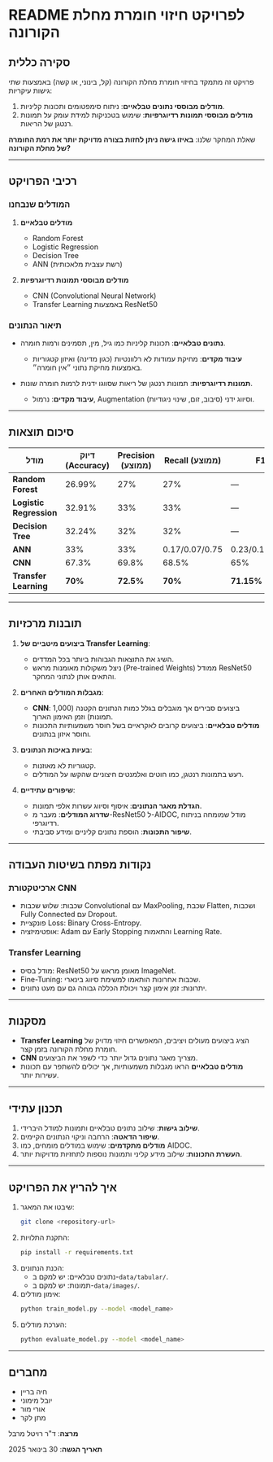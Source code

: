 # README לפרויקט חיזוי חומרת מחלת הקורונה

## סקירה כללית

פרויקט זה מתמקד בחיזוי חומרת מחלת הקורונה (קל, בינוני, או קשה) באמצעות שתי גישות עיקריות:
1. **מודלים מבוססי נתונים טבלאיים**: ניתוח סימפטומים ותכונות קליניות.
2. **מודלים מבוססי תמונות רדיוגרפיות**: שימוש בטכניקות למידת עומק על תמונות רנטגן של הריאות.

שאלת המחקר שלנו: **באיזו גישה ניתן לחזות בצורה מדויקת יותר את רמת החומרה של מחלת הקורונה?**

---

## רכיבי הפרויקט

### המודלים שנבחנו
1. **מודלים טבלאיים**
   - Random Forest
   - Logistic Regression
   - Decision Tree
   - ANN (רשת עצבית מלאכותית)

2. **מודלים מבוססי תמונות רדיוגרפיות**
   - CNN (Convolutional Neural Network)
   - Transfer Learning באמצעות ResNet50

### תיאור הנתונים
- **נתונים טבלאיים**: תכונות קליניות כמו גיל, מין, תסמינים ורמות חומרה.
  - **עיבוד מקדים**: מחיקת עמודות לא רלוונטיות (כגון מדינה) ואיזון קטגוריות באמצעות מחיקת נתוני ״אין חומרה״.

- **תמונות רדיוגרפיות**: תמונות רנטגן של ריאות שסווגו ידנית לרמות חומרה שונות.
  - **עיבוד מקדים**: נרמול, Augmentation (סיבוב, זום, שינוי ניגודיות) וסיווג ידני.

---

## סיכום תוצאות

| **מודל**              | **דיוק (Accuracy)** | **Precision (ממוצע)** | **Recall (ממוצע)** | **F1**    |
|-------------------------|---------------------|------------------------|--------------------|-----------|
| **Random Forest**      | 26.99%             | 27%                   | 27%                | —        |
| **Logistic Regression** | 32.91%             | 33%                   | 33%                | —        |
| **Decision Tree**       | 32.24%             | 32%                   | 32%                | —        |
| **ANN**                | 33%                | 33%                   | 0.17/0.07/0.75     | 0.23/0.11/0.46 |
| **CNN**                | 67.3%              | 69.8%                 | 68.5%              | 65%       |
| **Transfer Learning**  | **70%**            | **72.5%**             | **70%**            | **71.15%**|

---

## תובנות מרכזיות

1. **ביצועים מיטביים של Transfer Learning**:
   - השיג את התוצאות הגבוהות ביותר בכל המדדים.
   - ניצל משקולות מאומנות מראש (Pre-trained Weights) ממודל ResNet50 והתאים אותן לנתוני המחקר.

2. **מגבלות המודלים האחרים**:
   - **CNN**: ביצועים סבירים אך מוגבלים בגלל כמות הנתונים הקטנה (1,000 תמונות) וזמן האימון הארוך.
   - **מודלים טבלאיים**: ביצועים קרובים לאקראיים בשל חוסר משמעותיות התכונות וחוסר איזון בנתונים.

3. **בעיות באיכות הנתונים**:
   - קטגוריות לא מאוזנות.
   - רעש בתמונות רנטגן, כמו חוטים ואלמנטים חיצוניים שהקשו על המודלים.

4. **שיפורים עתידיים**:
   - **הגדלת מאגר הנתונים**: איסוף וסיווג עשרות אלפי תמונות.
   - **שדרוג המודלים**: מעבר מ-ResNet50 ל-AIDOC, מודל שמומחה בניתוח רדיוגרפי.
   - **שיפור התכונות**: הוספת נתונים קליניים ומידע סביבתי.

---

## נקודות מפתח בשיטות העבודה

### ארכיטקטורת CNN
- שכבות: שלוש שכבות Convolutional עם MaxPooling, שכבת Flatten, ושכבות Fully Connected עם Dropout.
- פונקציית Loss: Binary Cross-Entropy.
- אופטימיזציה: Adam עם Early Stopping והתאמות Learning Rate.

### Transfer Learning
- מודל בסיס: ResNet50 מאומן מראש על ImageNet.
- Fine-Tuning: שכבות אחרונות הותאמו למשימת סיווג בינארי.
- יתרונות: זמן אימון קצר ויכולת הכללה גבוהה גם עם מעט נתונים.

---

## מסקנות
- **Transfer Learning** הציג ביצועים מעולים ויציבים, המאפשרים חיזוי מדויק של חומרת מחלת הקורונה בזמן קצר.
- **CNN** מצריך מאגר נתונים גדול יותר כדי לשפר את הביצועים.
- **מודלים טבלאיים** הראו מגבלות משמעותיות, אך יכולים להשתפר עם תכונות עשירות יותר.

---

## תכנון עתידי
1. **שילוב גישות**: שילוב נתונים טבלאיים ותמונות למודל היברידי.
2. **שיפור הדאטה**: הרחבה וניקוי הנתונים הקיימים.
3. **מודלים מתקדמים**: שימוש במודלים מומחים, כמו AIDOC.
4. **העשרת התכונות**: שילוב מידע קליני ותמונות נוספות לתחזיות מדויקות יותר.

---

## איך להריץ את הפרויקט
1. שיבטו את המאגר:
   ```bash
   git clone <repository-url>
   ```
2. התקנת התלויות:
   ```bash
   pip install -r requirements.txt
   ```
3. הכנת הנתונים:
   - נתונים טבלאיים: יש למקם ב-`data/tabular/`.
   - תמונות: יש למקם ב-`data/images/`.
4. אימון מודלים:
   ```bash
   python train_model.py --model <model_name>
   ```
5. הערכת מודלים:
   ```bash
   python evaluate_model.py --model <model_name>
   ```

---

## מחברים
- חיה בריין
- יובל מימוני
- אורי מור
- מתן לקר

**מרצה**: ד"ר רויטל מרבל

**תאריך הגשה**: 30 בינואר 2025
